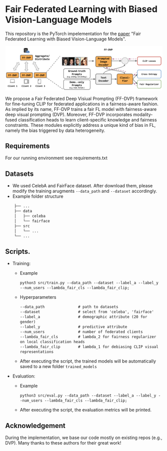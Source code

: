 # Fair Federated Learning with Biased Vision-Language Models

This repository is the PyTorch impelementation for the [paper](https://aclanthology.org/2024.findings-acl.595.pdf) "Fair Federated Learning with Biased Vision-Language Models".

<img src=media/pipeline.jpg width=800>

We propose a Fair Federated Deep Visiual Prompting (FF-DVP) framework for fine-tuning CLIP for federated applications in a fairness-aware fashion. As implied by its name, FF-DVP trains a fair FL model with fairness-aware deep visual prompting (DVP). Moreover, FF-DVP incorporates modality-fused classification heads to learn client-specific knowledge and fairness constraints. These modules explicitly address a unique kind of bias in FL, namely the bias triggered by data heterogeneity.

## Requirements

For our running environment see requirements.txt

## Datasets
- We used CelebA and FairFace dataset. After download them, please modify the training arugments `--data_path` and `--dataset` accordingly.
- Example folder structure
```
    ├── ...
    ├── data                   
    │   ├── celeba 
    │   └── fairface
    ├── src
    │   └── ...
    └── ...
```
## Scripts.

- Training:
   - Example
       ```
       python3 src/train.py --data_path --dataset --label_a --label_y --num_users --lambda_fair_cls --lambda_fair_clip;
       ```
   - Hyperparameters
      ```
      --data_path               # path to datasets
      --dataset                 # select from 'celeba', 'fairface'
      --label_a                 # demographic attribute (20 for gender)
      --label_y                 # predictive attribute
      --num_users               # number of federated clients
      --lambda_fair_cls         # lambda_2 for fairness regularizer on local classification heads
      --lambda_fair_clip        # lambda_1 for debiasing CLIP visual representations
      ```
    - After executing the script, the trained models will be automatically saved to a new folder `trained_models`

- Evaluation: 
    - Example
       ```
       python3 src/eval.py --data_path --dataset --label_a --label_y --num_users --lambda_fair_cls --lambda_fair_clip;

       ```
    - After executing the script, the evaluation metrics will be printed.

## Acknowledgement

During the implementation, we base our code mostly on existing repos (e.g., DVP). Many thanks to these authors for their great work!
